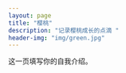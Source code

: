 ```yaml
---
layout: page
title: "樱桃"
description: "记录樱桃成长的点滴 " 
header-img: "img/green.jpg"
---
```


这一页填写你的自我介绍。





